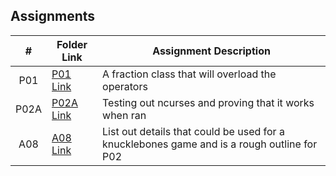 ## Assignments

|  #  | Folder Link | Assignment Description |
| :-: | ----------- | ---------------------- |
|  P01  |  [P01 Link](https://github.com/EduardoMSU/OOP-2143/tree/main/Assignments/P01)  |  A fraction class that will overload the operators  |
|  P02A  |  [P02A Link](https://github.com/EduardoMSU/OOP-2143/tree/main/Assignments/P02A)  |  Testing out ncurses and proving that it works when ran  |
|  A08  |  [A08 Link](https://github.com/EduardoMSU/OOP-2143/blob/main/Assignments/08-P02B/knucklebones)  |  List out details that could be used for a knucklebones game and is a rough outline for P02  |
